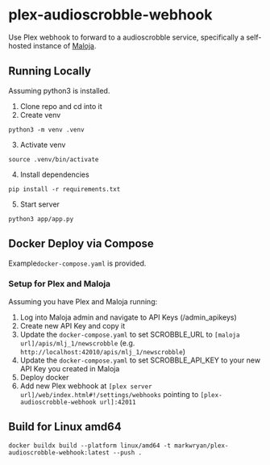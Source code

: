 # plex-audioscrobble-webhook

Use Plex webhook to forward to a audioscrobble service, specifically a self-hosted instance of [Maloja](https://github.com/krateng/maloja).

## Running Locally

Assuming python3 is installed.

1. Clone repo and cd into it
2. Create venv
```
python3 -m venv .venv
```
3. Activate venv
```
source .venv/bin/activate
```
4. Install dependencies
```
pip install -r requirements.txt
```
5. Start server
```
python3 app/app.py
```


## Docker Deploy via Compose
Example`docker-compose.yaml` is provided.

### Setup for Plex and Maloja
Assuming you have Plex and Maloja running:
1. Log into Maloja admin and navigate to API Keys (/admin_apikeys)
2. Create new API Key and copy it
3. Update the `docker-compose.yaml` to set SCROBBLE_URL to `[maloja url]/apis/mlj_1/newscrobble` (e.g. `http://localhost:42010/apis/mlj_1/newscrobble`)
4. Update the `docker-compose.yaml` to set SCROBBLE_API_KEY to your new API Key you created in Maloja
5. Deploy docker
6. Add new Plex webhook at `[plex server url]/web/index.html#!/settings/webhooks` pointing to `[plex-audioscrobble-webhook url]:42011`

## Build for Linux amd64

```
docker buildx build --platform linux/amd64 -t markwryan/plex-audioscrobble-webhook:latest --push .
```